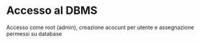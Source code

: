 # Accesso al DBMS
Accesso come root (admin), creazione acocunt per utente e assegnazione permessi su database